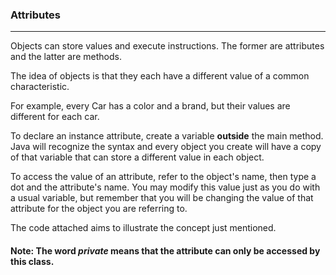 ### Attributes
***

Objects can store values and execute instructions.
The former are attributes and the latter are methods.

The idea of objects is that they each have a different value of a common characteristic.

For example, every Car has a color and a brand, but their values are different for each car.

To declare an instance attribute, create a variable **outside** the main method.
Java will recognize the syntax and every object you create will have a copy of that variable that can store a different value in each object.

To access the value of an attribute, refer to the object's name, then type a dot and the attribute's name.
You may modify this value just as you do with a usual variable, but remember that you will be
changing the value of that attribute for the object you are referring to.

The code attached aims to illustrate the concept just mentioned.

#### Note: The word *private* means that the attribute can only be accessed by this class.
